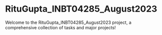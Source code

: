 # RituGupta_INBT04285_August2023
Welcome to the RituGupta_INBT04285_August2023 project, a comprehensive collection of tasks and major projects!
